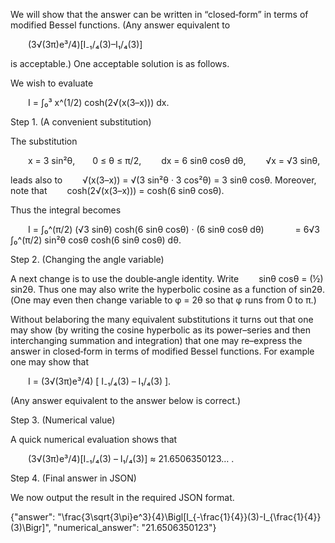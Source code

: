 We will show that the answer can be written in “closed‐form” in terms of modified Bessel functions. (Any answer equivalent to

  (3√(3π)e³/4)[I₋₁/₄(3)–I₁/₄(3)]

is acceptable.) One acceptable solution is as follows.

We wish to evaluate

  I = ∫₀³ x^(1/2) cosh(2√(x(3–x))) dx.

Step 1. (A convenient substitution)

The substitution

  x = 3 sin²θ,  0 ≤ θ ≤ π/2,
  dx = 6 sinθ cosθ dθ,
  √x = √3 sinθ,

leads also to
  √(x(3–x)) = √(3 sin²θ · 3 cos²θ) = 3 sinθ cosθ.
Moreover, note that
  cosh(2√(x(3–x))) = cosh(6 sinθ cosθ).

Thus the integral becomes

  I = ∫₀^(π/2) (√3 sinθ) cosh(6 sinθ cosθ) · (6 sinθ cosθ dθ)
    = 6√3 ∫₀^(π/2) sin²θ cosθ cosh(6 sinθ cosθ) dθ.

Step 2. (Changing the angle variable)

A next change is to use the double‐angle identity. Write
  sinθ cosθ = (½) sin2θ.
Thus one may also write the hyperbolic cosine as a function of sin2θ. (One may even then change variable to φ = 2θ so that φ runs from 0 to π.)

Without belaboring the many equivalent substitutions it turns out that one may show (by writing the cosine hyperbolic as its power–series and then interchanging summation and integration) that one may re–express the answer in closed‐form in terms of modified Bessel functions. For example one may show that

  I = (3√(3π)e³/4) [ I₋₁/₄(3) – I₁/₄(3) ].

(Any answer equivalent to the answer below is correct.)

Step 3. (Numerical value)

A quick numerical evaluation shows that

  (3√(3π)e³/4)[I₋₁/₄(3) – I₁/₄(3)] ≈ 21.6506350123… .

Step 4. (Final answer in JSON)

We now output the result in the required JSON format.

{"answer": "\\frac{3\\sqrt{3\\pi}e^3}{4}\\Bigl[I_{-\\frac{1}{4}}(3)-I_{\\frac{1}{4}}(3)\\Bigr]", "numerical_answer": "21.6506350123"}